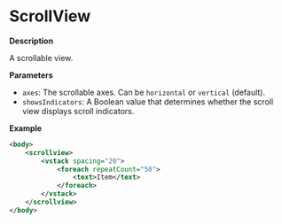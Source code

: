 # ScrollView

**Description**

A scrollable view.

**Parameters**

- `axes`: The scrollable axes. Can be `horizontal` or `vertical` (default).
- `showsIndicators`: A Boolean value that determines whether the scroll view displays scroll indicators.

**Example**

```xml
<body>
    <scrollview>
        <vstack spacing="20">
            <foreach repeatCount="50">
                <text>Item</text>
            </foreach>
        </vstack>
    </scrollview>
</body>
```
